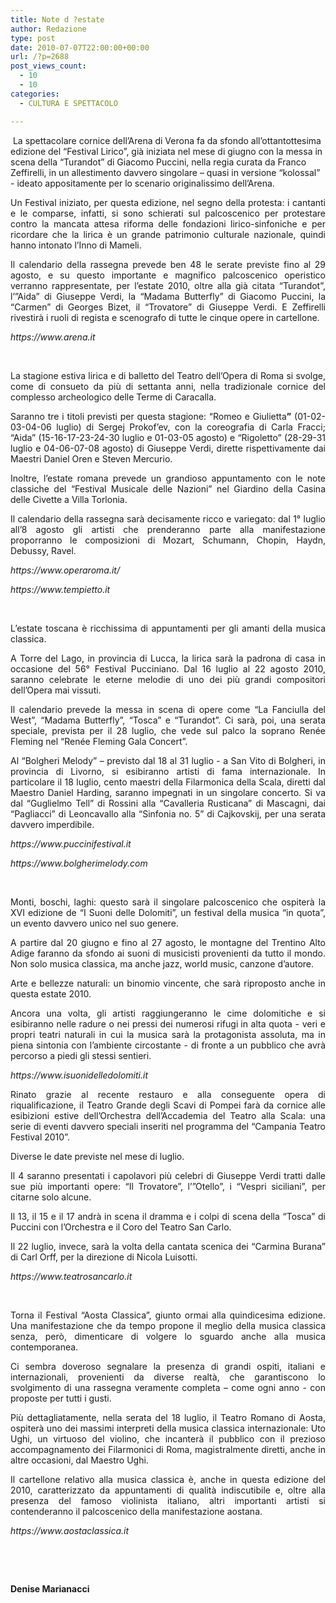 ```yaml
---
title: Note d ?estate
author: Redazione
type: post
date: 2010-07-07T22:00:00+00:00
url: /?p=2688
post_views_count:
  - 10
  - 10
categories:
  - CULTURA E SPETTACOLO

---
```

&nbsp;La spettacolare cornice dell&rsquo;Arena di Verona fa da sfondo all&rsquo;ottantottesima edizione del &ldquo;Festival Lirico&rdquo;, gi&agrave; iniziata nel mese di giugno con la messa in scena della &ldquo;**<span style="font&#45;weight: normal">Turandot&rdquo;</span>** di Giacomo Puccini, nella regia curata da Franco Zeffirelli, in un allestimento davvero singolare &ndash; quasi in versione &ldquo;kolossal&rdquo; &#45; ideato appositamente per lo scenario originalissimo dell&rsquo;Arena.

<p align="justify" style="margin&#45;bottom: 0cm">
  Un Festival iniziato, per questa edizione, nel segno della protesta: i cantanti e le comparse, infatti, si sono schierati sul palcoscenico per protestare contro la mancata attesa riforma delle fondazioni lirico&#45;sinfoniche e per ricordare che la lirica &egrave; un grande patrimonio culturale nazionale, quindi hanno intonato l&rsquo;Inno di Mameli.
</p>

<p align="justify" style="margin&#45;bottom: 0cm">
  Il calendario della rassegna prevede ben 48 le serate previste fino al 29 agosto, e su questo importante e magnifico palcoscenico operistico verranno rappresentate, per l&rsquo;estate 2010, oltre alla gi&agrave; citata &ldquo;Turandot&rdquo;, l&rsquo;&rdquo;Aida&rdquo; di Giuseppe Verdi, la &ldquo;Madama Butterfly&rdquo; di Giacomo Puccini, la &ldquo;Carmen&rdquo; di Georges Bizet, il &ldquo;Trovatore&rdquo; di Giuseppe Verdi. E Zeffirelli rivestir&agrave; i ruoli di regista e scenografo di tutte le cinque opere in cartellone.
</p>

<p align="justify" style="margin&#45;bottom: 0cm">
  <i>https://www.arena.it</i>
</p>

<p align="justify" style="margin&#45;bottom: 0cm">
  &nbsp;&nbsp;
</p>

<p align="justify" style="margin&#45;bottom: 0cm">
  La stagione estiva lirica e di balletto del Teatro dell&rsquo;Opera di Roma si svolge, come di consueto da pi&ugrave; di settanta anni, nella tradizionale cornice del complesso archeologico delle Terme di Caracalla.
</p>

<p align="justify" style="margin&#45;bottom: 0cm">
  Saranno tre i titoli previsti per questa stagione: &ldquo;Romeo e Giulietta<b>&rdquo;</b> (01&#45;02&#45;03&#45;04&#45;06 luglio) di Sergej Prokof&rsquo;ev, con la coreografia di Carla Fracci; &ldquo;Aida&rdquo; (15&#45;16&#45;17&#45;23&#45;24&#45;30 luglio e 01&#45;03&#45;05 agosto) e &ldquo;Rigoletto&rdquo; (28&#45;29&#45;31 luglio e 04&#45;06&#45;07&#45;08 agosto) di Giuseppe Verdi, dirette rispettivamente dai Maestri Daniel Oren e Steven Mercurio.
</p>

<p align="justify" style="margin&#45;bottom: 0cm">
  Inoltre, l&rsquo;estate romana prevede un grandioso appuntamento con le note classiche del &ldquo;Festival Musicale delle Nazioni&rdquo; nel Giardino della Casina delle Civette a Villa Torlonia.
</p>

<p align="justify" style="margin&#45;bottom: 0cm">
  Il calendario della rassegna sar&agrave; decisamente ricco e variegato: dal 1&deg; luglio all&rsquo;8 agosto gli artisti che prenderanno parte alla manifestazione proporranno le composizioni di Mozart, Schumann, Chopin, Haydn, Debussy, Ravel.
</p>

<p align="justify" style="margin&#45;bottom: 0cm">
  <i>https://www.operaroma.it/</i>
</p>

<p align="justify" style="margin&#45;bottom: 0cm">
  <i>https://www.tempietto.it</i>
</p>

<p align="justify" style="margin&#45;bottom: 0cm">
  &nbsp;&nbsp;
</p>

<p align="justify" style="margin&#45;bottom: 0cm">
  L&rsquo;estate toscana &egrave; ricchissima di appuntamenti per gli amanti della musica classica.
</p>

<p align="justify" style="margin&#45;bottom: 0cm">
  A Torre del Lago, in provincia di Lucca, la lirica sar&agrave; la padrona di casa in occasione del 56&deg; Festival Pucciniano. Dal 16 luglio al 22 agosto 2010, saranno celebrate le eterne melodie di uno dei pi&ugrave; grandi compositori dell&rsquo;Opera mai vissuti.
</p>

<p align="justify" style="margin&#45;bottom: 0cm">
  Il calendario prevede la messa in scena di opere come &ldquo;<strong><span style="font&#45;weight: normal">La Fanciulla del West&rdquo;, &ldquo;Madama Butterfly&rdquo;, &ldquo;Tosca&rdquo; e &ldquo;Turandot&rdquo;. Ci sar&agrave;, poi,</span></strong> una serata speciale, prevista per il 28 luglio, che vede sul palco la soprano Ren&eacute;e Fleming nel &ldquo;Ren&eacute;e Fleming Gala Concert&rdquo;.
</p>

<p align="justify" style="margin&#45;bottom: 0cm">
  Al &ldquo;Bolgheri Melody&rdquo; &ndash; previsto dal 18 al 31 luglio &#45; a San Vito di Bolgheri, in provincia di Livorno, si esibiranno artisti di fama internazionale. In particolare il 18 luglio, cento maestri della Filarmonica della Scala, diretti dal Maestro Daniel Harding, saranno impegnati in un singolare concerto. Si va dal &ldquo;Guglielmo Tell&rdquo; di Rossini alla &ldquo;Cavalleria Rusticana&rdquo; di Mascagni, dai &ldquo;Pagliacci&rdquo; di Leoncavallo alla &ldquo;Sinfonia no. 5&rdquo; di Cajkovskij, per una serata davvero imperdibile.
</p>

<p align="justify" style="margin&#45;bottom: 0cm">
  <i>https://www.puccinifestival.it</i>
</p>

<p align="justify" style="margin&#45;bottom: 0cm">
  <i>https://www.bolgherimelody.com</i>
</p>

<p align="justify" style="margin&#45;bottom: 0cm">
  &nbsp;&nbsp;
</p>

<p align="justify" style="margin&#45;bottom: 0cm">
  Monti, boschi, laghi: questo sar&agrave; il singolare palcoscenico che ospiter&agrave; la XVI edizione de &ldquo;I Suoni delle Dolomiti&rdquo;, un festival della musica &ldquo;in quota&rdquo;, un evento davvero unico nel suo genere.
</p>

<p align="justify" style="margin&#45;bottom: 0cm">
  A partire dal 20 giugno e fino al 27 agosto, le montagne del Trentino Alto Adige faranno da sfondo ai suoni di musicisti provenienti da tutto il mondo. Non solo musica classica, ma anche jazz, world music, canzone d&rsquo;autore.
</p>

<p align="justify" style="margin&#45;bottom: 0cm">
  Arte e bellezze naturali: un binomio vincente, che sar&agrave; riproposto anche in questa estate 2010.
</p>

<p align="justify" style="margin&#45;bottom: 0cm">
  Ancora una volta, gli artisti <strong><span style="font&#45;weight: normal">raggiungeranno le cime dolomitiche</span></strong> e si esibiranno nelle radure o nei pressi dei numerosi rifugi<strong> </strong>in alta quota &#45; veri e propri teatri naturali in cui la musica sar&agrave; la protagonista assoluta, ma in piena sintonia con l&rsquo;ambiente circostante &#45; di fronte a un pubblico che avr&agrave; percorso a piedi gli stessi sentieri.
</p>

<p align="justify" style="margin&#45;bottom: 0cm">
  <i>https://www.isuonidelledolomiti.it</i>
</p>

<p align="justify" style="margin&#45;bottom: 0cm">
  Rinato grazie al recente restauro e alla conseguente opera di riqualificazione, il Teatro Grande degli Scavi di Pompei far&agrave; da cornice alle esibizioni estive dell&rsquo;Orchestra dell&#8217;Accademia del Teatro alla Scala: una serie di eventi davvero speciali inseriti nel programma del &ldquo;Campania Teatro Festival 2010&rdquo;.
</p>

<p align="justify" style="margin&#45;bottom: 0cm">
  Diverse le date previste nel mese di luglio.
</p>

<p align="justify" style="margin&#45;bottom: 0cm">
  Il 4 saranno presentati i capolavori pi&ugrave; celebri di Giuseppe Verdi tratti dalle sue pi&ugrave; importanti opere: &ldquo;Il Trovatore&rdquo;, l&rsquo;&rdquo;Otello&rdquo;, i &ldquo;Vespri siciliani&rdquo;, per citarne solo alcune.
</p>

<p align="justify" style="margin&#45;bottom: 0cm">
  Il 13, il 15 e il 17 andr&agrave; in scena il dramma e i colpi di scena della &ldquo;Tosca&rdquo; di Puccini con l&rsquo;Orchestra e il Coro del Teatro San Carlo.
</p>

<p align="justify" style="margin&#45;bottom: 0cm">
  Il 22 luglio, invece, sar&agrave; la volta della cantata scenica dei &ldquo;Carmina Burana&rdquo; di Carl Orff, per la direzione di Nicola Luisotti.
</p>

<p align="justify" style="margin&#45;bottom: 0cm">
  <i>https://www.teatrosancarlo.it</i>
</p>

<p align="justify" style="margin&#45;bottom: 0cm">
  &nbsp;
</p>

<p align="justify" style="margin&#45;bottom: 0cm">
  Torna il Festival &ldquo;Aosta Classica&rdquo;, giunto ormai alla quindicesima edizione. Una manifestazione che da tempo propone il meglio della musica classica senza, per&ograve;, dimenticare di volgere lo sguardo anche alla musica contemporanea.
</p>

<p align="justify" style="margin&#45;bottom: 0cm">
  Ci sembra doveroso segnalare la presenza di grandi ospiti, italiani e internazionali, provenienti da diverse realt&agrave;, che garantiscono lo svolgimento di una rassegna veramente completa &ndash; come ogni anno &#45; con proposte per tutti i gusti.
</p>

<p align="justify" style="margin&#45;bottom: 0cm">
  Pi&ugrave; dettagliatamente, nella serata del 18 luglio, il Teatro Romano di Aosta, ospiter&agrave; uno dei massimi interpreti della musica classica internazionale: Uto Ughi, un virtuoso del violino, che incanter&agrave; il pubblico con il prezioso accompagnamento dei Filarmonici di Roma, magistralmente diretti, anche in altre occasioni, dal Maestro Ughi.
</p>

<p align="justify" style="margin&#45;bottom: 0cm">
  Il cartellone relativo alla musica classica &egrave;, anche in questa edizione del 2010, caratterizzato da appuntamenti di qualit&agrave; indiscutibile e, oltre alla presenza del famoso violinista italiano, altri importanti artisti si contenderanno il palcoscenico della manifestazione aostana.
</p>

<p align="justify" style="margin&#45;bottom: 0cm">
  <i>https://www.aostaclassica.it</i>
</p>

<p align="justify" style="margin&#45;bottom: 0cm">
  &nbsp;
</p>

<p align="justify" style="margin&#45;bottom: 0cm">
  &nbsp;
</p>

<p align="justify" style="margin&#45;bottom: 0cm">
  <strong>Denise Marianacci</strong>
</p>
